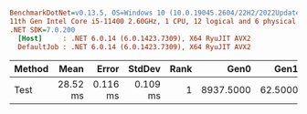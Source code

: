 ``` ini

BenchmarkDotNet=v0.13.5, OS=Windows 10 (10.0.19045.2604/22H2/2022Update)
11th Gen Intel Core i5-11400 2.60GHz, 1 CPU, 12 logical and 6 physical cores
.NET SDK=7.0.200
  [Host]     : .NET 6.0.14 (6.0.1423.7309), X64 RyuJIT AVX2
  DefaultJob : .NET 6.0.14 (6.0.1423.7309), X64 RyuJIT AVX2


```
| Method |     Mean |    Error |   StdDev | Rank |      Gen0 |    Gen1 | Allocated |
|------- |---------:|---------:|---------:|-----:|----------:|--------:|----------:|
|   Test | 28.52 ms | 0.116 ms | 0.109 ms |    1 | 8937.5000 | 62.5000 |  53.47 MB |
